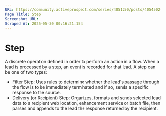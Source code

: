 ```yaml
---
URL: https://community.activeprospect.com/series/4051250/posts/4054502-activeprospect-product-glossary
Page Title: Step
Screenshot URL: 
Scraped At: 2025-05-30 00:16:21.154
---
```


# Step

A discrete operation defined in order to perform an action in a flow. When a lead is processed by a step, an event is recorded for that lead.  A step can be one of two types:
- Filter Step: Uses rules to determine whether the lead's passage through the flow is to be immediately terminated and if so, sends a specific response to the source.
- Delivery (or Recipient) Step: Organizes, formats and sends selected lead data to a recipient web location, enhancement service or batch file, then parses and appends to the lead the response returned by the recipient.
